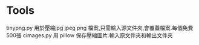 # Tools
tinypng.py 用於壓縮jpg jpeg png 檔案,只需輸入源文件夾,會覆蓋檔案.每個免費500張
cimages.py 用 pillow 保存壓縮圖片.輸入原文件夾和輸出文件夾